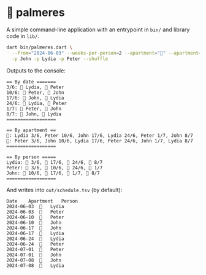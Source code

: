 # 🌴 palmeres

A simple command-line application with an entrypoint in `bin/` and library code
in `lib/`.

```sh
dart bin/palmeres.dart \
  --from="2024-06-03" --weeks-per-person=2 --apartment="🌴" --apartment="🏡" \
  -p John -p Lydia -p Peter --shuffle
```

Outputs to the console:

```
== By date =======
3/6: 🌴 Lydia, 🏡 Peter
10/6: 🌴 Peter, 🏡 John
17/6: 🌴 John, 🏡 Lydia
24/6: 🌴 Lydia, 🏡 Peter
1/7: 🌴 Peter, 🏡 John
8/7: 🌴 John, 🏡 Lydia
==================

== By apartment ==
🌴: Lydia 3/6, Peter 10/6, John 17/6, Lydia 24/6, Peter 1/7, John 8/7
🏡: Peter 3/6, John 10/6, Lydia 17/6, Peter 24/6, John 1/7, Lydia 8/7
==================

== By person =====
Lydia: 🌴 3/6, 🏡 17/6, 🌴 24/6, 🏡 8/7
Peter: 🏡 3/6, 🌴 10/6, 🏡 24/6, 🌴 1/7
John: 🏡 10/6, 🌴 17/6, 🏡 1/7, 🌴 8/7
==================
```

And writes into `out/schedule.tsv` (by default):

```tsv
Date	Apartment	Person
2024-06-03	🌴	Lydia
2024-06-03	🏡	Peter
2024-06-10	🌴	Peter
2024-06-10	🏡	John
2024-06-17	🌴	John
2024-06-17	🏡	Lydia
2024-06-24	🌴	Lydia
2024-06-24	🏡	Peter
2024-07-01	🌴	Peter
2024-07-01	🏡	John
2024-07-08	🌴	John
2024-07-08	🏡	Lydia
```
